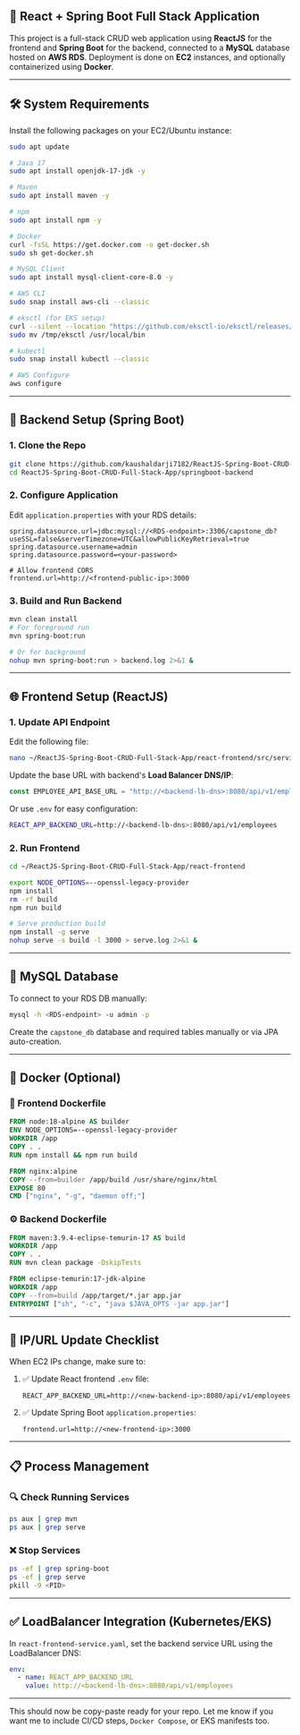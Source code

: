 

## 🚀 React + Spring Boot Full Stack Application

This project is a full-stack CRUD web application using **ReactJS** for the frontend and **Spring Boot** for the backend, connected to a **MySQL** database hosted on **AWS RDS**. Deployment is done on **EC2** instances, and optionally containerized using **Docker**.

---

## 🛠️ System Requirements

Install the following packages on your EC2/Ubuntu instance:

```bash
sudo apt update

# Java 17
sudo apt install openjdk-17-jdk -y

# Maven
sudo apt install maven -y

# npm
sudo apt install npm -y

# Docker
curl -fsSL https://get.docker.com -o get-docker.sh
sudo sh get-docker.sh

# MySQL Client
sudo apt install mysql-client-core-8.0 -y

# AWS CLI
sudo snap install aws-cli --classic

# eksctl (for EKS setup)
curl --silent --location "https://github.com/eksctl-io/eksctl/releases/latest/download/eksctl_$(uname -s)_amd64.tar.gz" | tar xz -C /tmp
sudo mv /tmp/eksctl /usr/local/bin

# kubectl
sudo snap install kubectl --classic

# AWS Configure
aws configure
```

---

## 🔧 Backend Setup (Spring Boot)

### 1. Clone the Repo

```bash
git clone https://github.com/kaushaldarji7182/ReactJS-Spring-Boot-CRUD-Full-Stack-App.git
cd ReactJS-Spring-Boot-CRUD-Full-Stack-App/springboot-backend
```

### 2. Configure Application

Edit `application.properties` with your RDS details:

```properties
spring.datasource.url=jdbc:mysql://<RDS-endpoint>:3306/capstone_db?useSSL=false&serverTimezone=UTC&allowPublicKeyRetrieval=true
spring.datasource.username=admin
spring.datasource.password=<your-password>

# Allow frontend CORS
frontend.url=http://<frontend-public-ip>:3000
```

### 3. Build and Run Backend

```bash
mvn clean install
# For foreground run
mvn spring-boot:run

# Or for background
nohup mvn spring-boot:run > backend.log 2>&1 &
```

---

## 🌐 Frontend Setup (ReactJS)

### 1. Update API Endpoint

Edit the following file:

```bash
nano ~/ReactJS-Spring-Boot-CRUD-Full-Stack-App/react-frontend/src/services/EmployeeService.js
```

Update the base URL with backend's **Load Balancer DNS/IP**:

```js
const EMPLOYEE_API_BASE_URL = "http://<backend-lb-dns>:8080/api/v1/employees";
```

Or use `.env` for easy configuration:

```bash
REACT_APP_BACKEND_URL=http://<backend-lb-dns>:8080/api/v1/employees
```

### 2. Run Frontend

```bash
cd ~/ReactJS-Spring-Boot-CRUD-Full-Stack-App/react-frontend

export NODE_OPTIONS=--openssl-legacy-provider
npm install
rm -rf build
npm run build

# Serve production build
npm install -g serve
nohup serve -s build -l 3000 > serve.log 2>&1 &
```

---

## 🐬 MySQL Database

To connect to your RDS DB manually:

```bash
mysql -h <RDS-endpoint> -u admin -p
```

Create the `capstone_db` database and required tables manually or via JPA auto-creation.

---

## 🐳 Docker (Optional)

### 🧱 Frontend Dockerfile

```Dockerfile
FROM node:18-alpine AS builder
ENV NODE_OPTIONS=--openssl-legacy-provider
WORKDIR /app
COPY . .
RUN npm install && npm run build

FROM nginx:alpine
COPY --from=builder /app/build /usr/share/nginx/html
EXPOSE 80
CMD ["nginx", "-g", "daemon off;"]
```

### ⚙️ Backend Dockerfile

```Dockerfile
FROM maven:3.9.4-eclipse-temurin-17 AS build
WORKDIR /app
COPY . .
RUN mvn clean package -DskipTests

FROM eclipse-temurin:17-jdk-alpine
WORKDIR /app
COPY --from=build /app/target/*.jar app.jar
ENTRYPOINT ["sh", "-c", "java $JAVA_OPTS -jar app.jar"]
```

---

## 🔄 IP/URL Update Checklist

When EC2 IPs change, make sure to:

1. ✅ Update React frontend `.env` file:

   ```env
   REACT_APP_BACKEND_URL=http://<new-backend-ip>:8080/api/v1/employees
   ```

2. ✅ Update Spring Boot `application.properties`:

   ```properties
   frontend.url=http://<new-frontend-ip>:3000
   ```

---

## 📋 Process Management

### 🔍 Check Running Services

```bash
ps aux | grep mvn
ps aux | grep serve
```

### ❌ Stop Services

```bash
ps -ef | grep spring-boot
ps -ef | grep serve
pkill -9 <PID>
```

---

## ✅ LoadBalancer Integration (Kubernetes/EKS)

In `react-frontend-service.yaml`, set the backend service URL using the LoadBalancer DNS:

```yaml
env:
  - name: REACT_APP_BACKEND_URL
    value: http://<backend-lb-dns>:8080/api/v1/employees
```

---

This should now be copy-paste ready for your repo. Let me know if you want me to include CI/CD steps, `Docker Compose`, or EKS manifests too.
